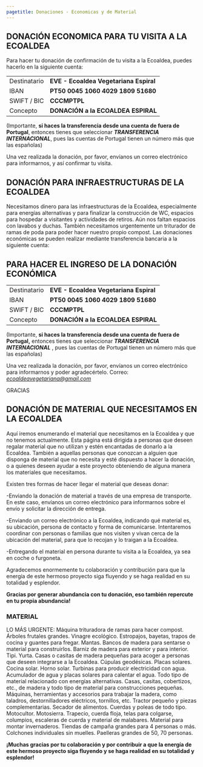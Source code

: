 ```yaml
---
pagetitle: Donaciones - Economicas y de Material
---
```


## DONACIÓN ECONOMICA PARA TU VISITA A LA ECOALDEA

Para hacer tu donación de confirmación de tu visita a la Ecoaldea,
puedes hacerlo en la siguiente cuenta:

|||
| --- | --------- |
| Destinatario | **EVE - Ecoaldea Vegetariana Espiral** |
| IBAN | **PT50 0045 1060 4029 1809 51680** |
| SWIFT / BIC | **CCCMPTPL** |
| Concepto | **DONACIÓN a la ECOALDEA ESPIRAL** |

(Importante,
**si haces la transferencia desde una cuenta de fuera de Portugal**,
entonces tienes que seleccionar
***TRANSFERENCIA INTERNACIONAL***,
pues las cuentas de Portugal tienen un número más que las españolas)

Una vez realizada la donación,
por favor,
envíanos un correo electrónico para informarnos,
y así confirmar tu visita.

## DONACIÓN PARA INFRAESTRUCTURAS DE LA ECOALDEA

Necesitamos dinero para las infraestructuras de la Ecoaldea,
especialmente para energías alternativas
y para finalizar la construcción de WC,
espacios para hospedar a visitantes
y actividades de retiros.
Aún nos faltan espacios con lavabos y duchas.
También necesitamos urgentemente un triturador de ramas de poda
para poder hacer nuestro propio compost.
Las donaciones económicas se pueden realizar
mediante transferencia bancaria a la siguiente cuenta:

## PARA HACER EL INGRESO DE LA DONACIÓN ECONÓMICA

|||
| --- | --------- |
| Destinatario | **EVE - Ecoaldea Vegetariana Espiral** |
| IBAN | **PT50 0045 1060 4029 1809 51680** |
| SWIFT / BIC | **CCCMPTPL** |
| Concepto | **DONACIÓN a la ECOALDEA ESPIRAL** |

(Importante, **si haces la transferencia desde una cuenta de fuera de
Portugal,** entonces tienes que seleccionar ***TRANSFERENCIA
INTERNACIONAL*** , pues las cuentas de Portugal tienen un número más que
las españolas)

Una vez realizada la donación, por favor, envíanos un correo electrónico
para informarnos y poder agradecértelo. Correo:
*ecoaldeavegetariana@gmail.com*

GRACIAS

## DONACIÓN DE MATERIAL QUE NECESITAMOS EN LA ECOALDEA

Aquí iremos
enumerando el material que necesitamos en la Ecoaldea y que no tenemos
actualmente. Esta página está dirigida a personas que deseen regalar
material que no utilizan y estén encantadas de donarlo a la Ecoaldea.
También a aquellas personas que conozcan a alguien que disponga de
material que no necesita y esté dispuesto a hacer la donación, o a
quienes deseen ayudar a este proyecto obteniendo de alguna manera los
materiales que necesitamos.

Existen tres formas de hacer llegar el material que deseas donar:

-Enviando la donación de material a través de una empresa de transporte.
En este caso, envíanos un correo electrónico para informarnos sobre el
envío y solicitar la dirección de entrega.

-Enviando un correo electrónico a la Ecoaldea, indicando qué material
es, su ubicación, persona de contacto y forma de comunicarse.
Intentaremos coordinar con personas o familias que nos visiten y vivan
cerca de la ubicación del material, para que lo recojan y lo traigan a
la Ecoaldea.

-Entregando el material en persona durante tu visita a la Ecoaldea, ya
sea en coche o furgoneta.

Agradecemos enormemente tu colaboración y contribución para que la
energía de este hermoso proyecto siga fluyendo y se haga realidad en su
totalidad y esplendor.

**Gracias por generar abundancia con tu donación, eso también repercute
en tu propia abundancia!**

### MATERIAL

LO MÁS URGENTE: Máquina trituradora de ramas para hacer compost. Árboles
frutales grandes. Vinagre ecológico. Estropajos, bayetas, trapos de
cocina y guantes para fregar. Mantas. Bancos de madera para sentarse o
material para construirlos. Barniz de madera para exterior y para
interior. Tipi. Yurta. Casas o casitas de madera pequeñas para acoger a
personas que deseen integrarse a la Ecoaldea. Cúpulas geodésicas. Placas
solares. Cocina solar. Horno solar. Turbinas para producir electricidad
con agua. Acumulador de agua y placas solares para calentar el agua.
Todo tipo de material relacionado con energías alternativas. Casas,
casitas, cobertizos, etc., de madera y todo tipo de material para
construcciones pequeñas. Máquinas, herramientas y accesorios para
trabajar la madera, como taladros, destornilladores eléctricos,
tornillos, etc. Tractor pequeño y piezas complementarias. Secador de
alimentos. Cuerdas y poleas de todo tipo. Motocultor. Motosierra.
Trapecio, cuerda floja, telas para colgarse, columpios, escaleras de
cuerda y material de malabares. Material para montar invernaderos.
Tiendas de campaña grandes para 4 personas o más. Colchones individuales
sin muelles. Paelleras grandes de 50, 70 personas.  

**¡Muchas gracias por tu colaboración y por contribuir a que la energía
de este hermoso proyecto siga fluyendo y se haga realidad en su
totalidad y esplendor!**
